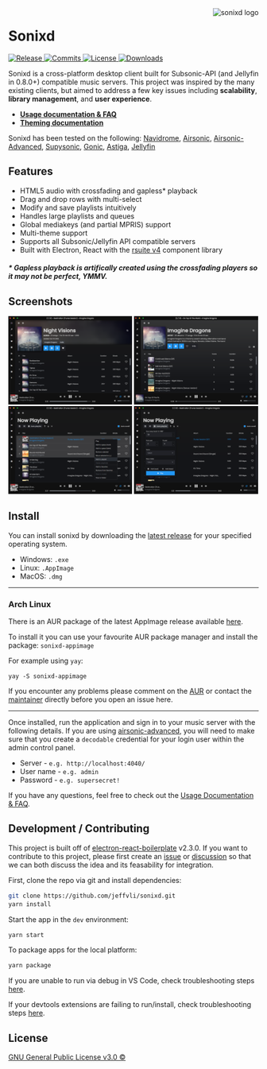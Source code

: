<img src="assets/icon.png" alt="sonixd logo" title="sonixd" align="right" height="60px" />

# Sonixd

  <a href="https://github.com/jeffvli/sonixd/releases">
    <img src="https://img.shields.io/github/v/release/jeffvli/sonixd?style=flat-square&color=blue"
    alt="Release">
  </a>
  <a href="https://github.com/jeffvli/sonixd/compare/dev">
    <img src="https://img.shields.io/github/commits-since/jeffvli/sonixd/latest/dev?style=flat-square&color=red"
    alt="Commits">
  </a>
  <a href="https://github.com/jeffvli/sonixd/blob/main/LICENSE">
    <img src="https://img.shields.io/github/license/jeffvli/sonixd?style=flat-square&color=brightgreen"
    alt="License">
  </a>
  <a href="https://github.com/jeffvli/sonixd/releases">
    <img src="https://img.shields.io/github/downloads/jeffvli/sonixd/total?style=flat-square&color=orange"
    alt="Downloads">
  </a>

Sonixd is a cross-platform desktop client built for Subsonic-API (and Jellyfin in 0.8.0+) compatible music servers. This project was inspired by the many existing clients, but aimed to address a few key issues including <strong>scalability</strong>, <strong>library management</strong>, and <strong>user experience</strong>.

- [**Usage documentation & FAQ**](https://github.com/jeffvli/sonixd/discussions/15)
- [**Theming documentation**](https://github.com/jeffvli/sonixd/discussions/61)

Sonixd has been tested on the following: [Navidrome](https://github.com/navidrome/navidrome), [Airsonic](https://github.com/airsonic/airsonic), [Airsonic-Advanced](https://github.com/airsonic-advanced/airsonic-advanced), [Supysonic](https://github.com/spl0k/supysonic), [Gonic](https://github.com/sentriz/gonic), [Astiga](https://asti.ga/), [Jellyfin](https://github.com/jellyfin/jellyfin)

## Features

- HTML5 audio with crossfading and gapless\* playback
- Drag and drop rows with multi-select
- Modify and save playlists intuitively
- Handles large playlists and queues
- Global mediakeys (and partial MPRIS) support
- Multi-theme support
- Supports all Subsonic/Jellyfin API compatible servers
- Built with Electron, React with the [rsuite v4](https://github.com/rsuite/rsuite) component library

<h5>* Gapless playback is artifically created using the crossfading players so it may not be perfect, YMMV.</h5>

## Screenshots

<a href="https://raw.githubusercontent.com/jeffvli/sonixd/main/assets/screenshots/0.5.0/album.png"><img src="https://raw.githubusercontent.com/jeffvli/sonixd/main/assets/screenshots/0.5.0/album.png" width="49.5%"/></a>
<a href="https://raw.githubusercontent.com/jeffvli/sonixd/main/assets/screenshots/0.5.0/artist.png"><img src="https://raw.githubusercontent.com/jeffvli/sonixd/main/assets/screenshots/0.5.0/artist.png" width="49.5%"/></a>
<a href="https://raw.githubusercontent.com/jeffvli/sonixd/main/assets/screenshots/0.5.0/context_menu.png"><img src="https://raw.githubusercontent.com/jeffvli/sonixd/main/assets/screenshots/0.5.0/context_menu.png" width="49.5%"/></a>
<a href="https://raw.githubusercontent.com/jeffvli/sonixd/main/assets/screenshots/0.5.0/now_playing.png"><img src="https://raw.githubusercontent.com/jeffvli/sonixd/main/assets/screenshots/0.5.0/now_playing.png" width="49.5%"/></a>

## Install

You can install sonixd by downloading the [latest release](https://github.com/jeffvli/sonixd/releases) for your specified operating system.

- Windows: `.exe`
- Linux: `.AppImage`
- MacOS: `.dmg`

---

### Arch Linux

There is an AUR package of the latest AppImage release available [here](https://aur.archlinux.org/packages/sonixd-appimage).

To install it you can use your favourite AUR package manager and install the package: `sonixd-appimage`

For example using `yay`:

```
yay -S sonixd-appimage
```

If you encounter any problems please comment on the [AUR](https://aur.archlinux.org/packages/sonixd-appimage) or contact the [maintainer](mailto:robin@blckct.io) directly before you open an issue here.

---

Once installed, run the application and sign in to your music server with the following details. If you are using [airsonic-advanced](https://github.com/airsonic-advanced/airsonic-advanced), you will need to make sure that you create a `decodable` credential for your login user within the admin control panel.

- Server - `e.g. http://localhost:4040/`
- User name - `e.g. admin`
- Password - `e.g. supersecret!`

If you have any questions, feel free to check out the [Usage Documentation & FAQ](https://github.com/jeffvli/sonixd/discussions/15).

## Development / Contributing

This project is built off of [electron-react-boilerplate](https://github.com/electron-react-boilerplate/electron-react-boilerplate) v2.3.0.
If you want to contribute to this project, please first create an [issue](https://github.com/jeffvli/sonixd/issues/new) or [discussion](https://github.com/jeffvli/sonixd/discussions/new) so that we can both discuss the idea and its feasability for integration.

First, clone the repo via git and install dependencies:

```bash
git clone https://github.com/jeffvli/sonixd.git
yarn install
```

Start the app in the `dev` environment:

```bash
yarn start
```

To package apps for the local platform:

```bash
yarn package
```

If you are unable to run via debug in VS Code, check troubleshooting steps [here](https://github.com/electron-react-boilerplate/electron-react-boilerplate/issues/2757#issuecomment-784200527).

If your devtools extensions are failing to run/install, check troubleshooting steps [here](https://github.com/electron-react-boilerplate/electron-react-boilerplate/issues/2788).

## License

[GNU General Public License v3.0 ©](https://github.com/jeffvli/sonixd/blob/main/LICENSE)
